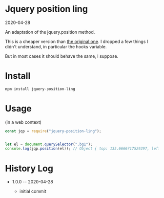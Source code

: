 Jquery position ling
===========
2020-04-28

An adaptation of the jquery.position method.


This is a cheaper version than [the original one](https://github.com/jquery/jquery/blob/master/src/offset.js).
I dropped a few things I didn't understand, in particular the hooks variable.

But in most cases it should behave the same, I suppose.




Install
=======

```js
npm install jquery-position-ling
```


Usage
========

(in a web context)

```js
const jqp = require("jquery-position-ling");


let el = document.querySelector(".bg1");
console.log(jqp.position(el)); // Object { top: 135.6666717529297, left: 8 }
```




History Log
=============

- 1.0.0 -- 2020-04-28

    - initial commit

